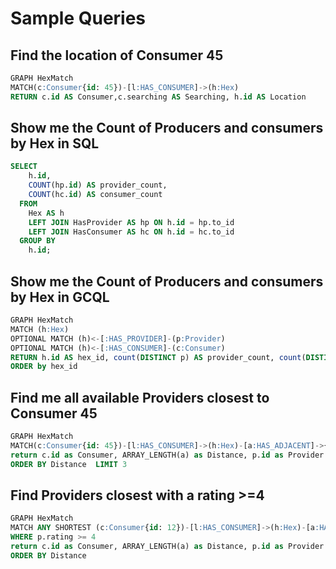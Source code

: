 # Sample Queries

## Find the location of Consumer 45

```sql
GRAPH HexMatch 
MATCH(c:Consumer{id: 45})-[l:HAS_CONSUMER]->(h:Hex)
RETURN c.id AS Consumer,c.searching AS Searching, h.id AS Location 
```
## Show me the Count of Producers and consumers by Hex in SQL

```sql
SELECT
    h.id,
    COUNT(hp.id) AS provider_count,
    COUNT(hc.id) AS consumer_count
  FROM
    Hex AS h
    LEFT JOIN HasProvider AS hp ON h.id = hp.to_id
    LEFT JOIN HasConsumer AS hc ON h.id = hc.to_id
  GROUP BY
    h.id;
```

## Show me the Count of Producers and consumers by Hex in GCQL

```sql
GRAPH HexMatch
MATCH (h:Hex)
OPTIONAL MATCH (h)<-[:HAS_PROVIDER]-(p:Provider)
OPTIONAL MATCH (h)<-[:HAS_CONSUMER]-(c:Consumer)
RETURN h.id AS hex_id, count(DISTINCT p) AS provider_count, count(DISTINCT c) AS consumer_count
ORDER by hex_id
```

## Find me all available Providers closest to Consumer 45

```sql
GRAPH HexMatch
MATCH(c:Consumer{id: 45})-[l:HAS_CONSUMER]->(h:Hex)-[a:HAS_ADJACENT]->{1,5}(ph:Hex)<-[:HAS_PROVIDER]-(p:Provider{available: 1})
return c.id as Consumer, ARRAY_LENGTH(a) as Distance, p.id as Provider
ORDER BY Distance  LIMIT 3
```

## Find Providers closest with a rating >=4 

```sql
GRAPH HexMatch
MATCH ANY SHORTEST (c:Consumer{id: 12})-[l:HAS_CONSUMER]->(h:Hex)-[a:HAS_ADJACENT]->{1,5}(ph:Hex)<-[:HAS_PROVIDER]-(p:Provider{available: 1})
WHERE p.rating >= 4
return c.id as Consumer, ARRAY_LENGTH(a) as Distance, p.id as Provider
ORDER BY Distance
```
